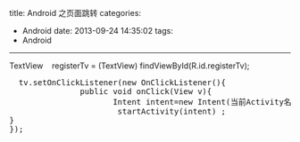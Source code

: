 title: Android 之页面跳转
categories:
  - Android
date: 2013-09-24 14:35:02
tags:
  - Android
---

TextView    registerTv = (TextView) findViewById(R.id.registerTv);
<pre id="best-content-764768191">  tv.setOnClickListener(new OnClickListener(){
               public void onClick(View v){
                      Intent intent=new Intent(当前Activity名字.this,要跳转的Activity名字.class) ;
                       startActivity(intent) ;
}
});</pre>